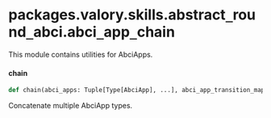 <a id="packages.valory.skills.abstract_round_abci.abci_app_chain"></a>

# packages.valory.skills.abstract`_`round`_`abci.abci`_`app`_`chain

This module contains utilities for AbciApps.

<a id="packages.valory.skills.abstract_round_abci.abci_app_chain.chain"></a>

#### chain

```python
def chain(abci_apps: Tuple[Type[AbciApp], ...], abci_app_transition_mapping: AbciAppTransitionMapping) -> Type[AbciApp]
```

Concatenate multiple AbciApp types.

